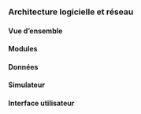 ### Architecture logicielle et réseau

#### Vue d’ensemble

#### Modules

#### Données

#### Simulateur

#### Interface utilisateur

